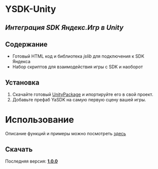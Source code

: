 # YSDK-Unity
## _Интеграция SDK Яндекс.Игр в Unity_


## Содержание

- Готовый HTML код и библиотека _jslib_ для подключения к SDK Яндекса
- Набор скриптов для взаимодействия игры с SDK и наоборот

## Установка

1. Скачайте готовый [UnityPackage](https://github.com/LogicZepochka/YSDK-Unity/releases/) и ипортируйте его в свой проект.
2. Добавьте префаб YaSDK на самую первую сцену вашей игры.

# Использование
Описание функций и примеры можно посмотреть [здесь](https://github.com/LogicZepochka/YSDK-Unity/wiki/%D0%92%D0%B7%D0%B0%D0%B8%D0%BC%D0%BE%D0%B4%D0%B5%D0%B9%D1%81%D1%82%D0%B2%D0%B8%D0%B5)

## Скачать ##

Последняя версия: [__1.0.0__](https://github.com/LogicZepochka/YSDK-Unity/releases/)
